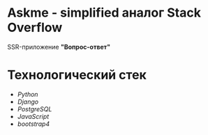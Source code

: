 # Askme - simplified аналог Stack Overflow

SSR-приложение **"Вопрос-ответ"**

# Технологический стек
- *Python*
- *Django*
- *PostgreSQL*
- *JavaScript*
- *bootstrap4*
